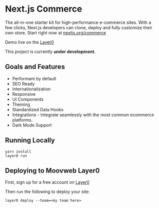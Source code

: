 # Next.js Commerce

The all-in-one starter kit for high-performance e-commerce sites. With a few clicks, Next.js developers can clone, deploy and fully customize their own store.
Start right now at [nextjs.org/commerce](https://nextjs.org/commerce)

Demo live on the [Layer0](https://moovweb-docs-nextjs-commerce-default.moovweb-edge.io/)

This project is currently <b>under development</b>.

## Goals and Features

- Performant by default
- SEO Ready
- Internationalization
- Responsive
- UI Components
- Theming
- Standardized Data Hooks
- Integrations - Integrate seamlessly with the most common ecommerce platforms.
- Dark Mode Support

## Running Locally

```
yarn install
layer0 run
```

## Deploying to Moovweb Layer0

First, sign up for a free account on [Layer0](https://moovweb.app/signup)

Then run the following to deploy your site:

```
layer0 deploy --team=<my team here>
```
